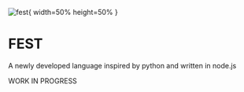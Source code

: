 ![fest](https://i.ibb.co/mt5r2LC/684609982sst1644137196.png){ width=50% height=50% }
# FEST
A newly developed language inspired by python and written in node.js

WORK IN PROGRESS
